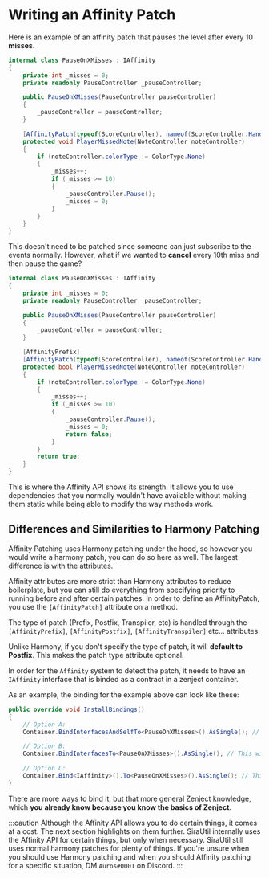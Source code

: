 # Writing an Affinity Patch

Here is an example of an affinity patch that pauses the level after every 10 **misses**.

```cs
internal class PauseOnXMisses : IAffinity
{
    private int _misses = 0;
    private readonly PauseController _pauseController;

    public PauseOnXMisses(PauseController pauseController)
    {
        _pauseController = pauseController;
    }

    [AffinityPatch(typeof(ScoreController), nameof(ScoreController.HandleNoteWasMissed))]
    protected void PlayerMissedNote(NoteController noteController)
    {
        if (noteController.colorType != ColorType.None)
        {
            _misses++;
            if (_misses >= 10)
            {
                _pauseController.Pause();
                _misses = 0;
            }
        }
    }
}
```

This doesn't need to be patched since someone can just subscribe to the events normally. However, what if we wanted to **cancel** every 10th miss and then pause the game?

```cs
internal class PauseOnXMisses : IAffinity
{
    private int _misses = 0;
    private readonly PauseController _pauseController;

    public PauseOnXMisses(PauseController pauseController)
    {
        _pauseController = pauseController;
    }

    [AffinityPrefix]
    [AffinityPatch(typeof(ScoreController), nameof(ScoreController.HandleNoteWasMissed))]
    protected bool PlayerMissedNote(NoteController noteController)
    {
        if (noteController.colorType != ColorType.None)
        {
            _misses++;
            if (_misses >= 10)
            {
                _pauseController.Pause();
                _misses = 0;
                return false;
            }
        }
        return true;
    }
}
```

This is where the Affinity API shows its strength. It allows you to use dependencies that you normally wouldn't have available without making them static while being able to modify the way methods work.

## Differences and Similarities to Harmony Patching

Affinity Patching uses Harmony patching under the hood, so however you would write a harmony patch, you can do so here as well. The largest difference is with the attributes.

Affinity attributes are more strict than Harmony attributes to reduce boilerplate, but you can still do everything from specifying priority to running before and after certain patches. In order to define an AffinityPatch, you use the `[AffinityPatch]` attribute on a method.

The type of patch (Prefix, Postfix, Transpiler, etc) is handled through the `[AffinityPrefix]`, `[AffinityPostfix]`, `[AffinityTranspiler]` etc... attributes.

Unlike Harmony, if you don't specify the type of patch, it will **default to Postfix**. This makes the patch type attribute optional.

In order for the `Affinity` system to detect the patch, it needs to have an `IAffinity` interface that is binded as a contract in a zenject container.

As an example, the binding for the example above can look like these:
```cs
public override void InstallBindings()
{
    // Option A:
    Container.BindInterfacesAndSelfTo<PauseOnXMisses>().AsSingle(); // This will pick up the IAffinity interface from your type.

    // Option B:
    Container.BindInterfacesTo<PauseOnXMisses>().AsSingle(); // This will pick up the IAffinity interface from your type.

    // Option C:
    Container.Bind<IAffinity>().To<PauseOnXMisses>().AsSingle(); // This binds the interface directly to your type.
}
```

There are more ways to bind it, but that more general Zenject knowledge, which **you already know because you know the basics of Zenject**.

:::caution
Although the Affinity API allows you to do certain things, it comes at a cost. The next section highlights on them further.
SiraUtil internally uses the Affinity API for certain things, but only when necessary. SiraUtil still uses normal harmony patches for plenty of things. If you're unsure when you should use Harmony patching and when you should Affinity patching for a specific situation, DM `Auros#0001` on Discord.
:::